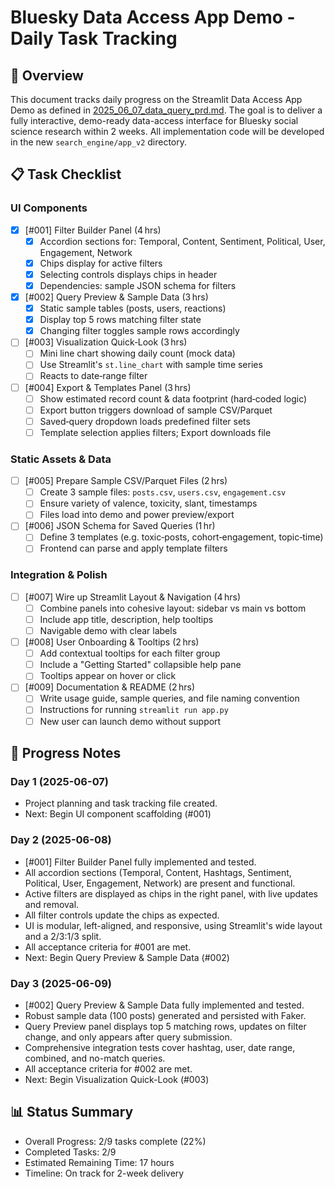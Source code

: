 # Bluesky Data Access App Demo - Daily Task Tracking

## 📝 Overview
This document tracks daily progress on the Streamlit Data Access App Demo as defined in [2025_06_07_data_query_prd.md](../prd/2025_06_07_data_query_prd.md). The goal is to deliver a fully interactive, demo-ready data-access interface for Bluesky social science research within 2 weeks. All implementation code will be developed in the new `search_engine/app_v2` directory.

## 📋 Task Checklist

### UI Components
- [x] [#001] Filter Builder Panel (4 hrs)
  - [x] Accordion sections for: Temporal, Content, Sentiment, Political, User, Engagement, Network
  - [x] Chips display for active filters
  - [x] Selecting controls displays chips in header
  - [x] Dependencies: sample JSON schema for filters

- [x] [#002] Query Preview & Sample Data (3 hrs)
  - [x] Static sample tables (posts, users, reactions)
  - [x] Display top 5 rows matching filter state
  - [x] Changing filter toggles sample rows accordingly

- [ ] [#003] Visualization Quick‑Look (3 hrs)
  - [ ] Mini line chart showing daily count (mock data)
  - [ ] Use Streamlit's `st.line_chart` with sample time series
  - [ ] Reacts to date‑range filter

- [ ] [#004] Export & Templates Panel (3 hrs)
  - [ ] Show estimated record count & data footprint (hard‑coded logic)
  - [ ] Export button triggers download of sample CSV/Parquet
  - [ ] Saved‑query dropdown loads predefined filter sets
  - [ ] Template selection applies filters; Export downloads file

### Static Assets & Data
- [ ] [#005] Prepare Sample CSV/Parquet Files (2 hrs)
  - [ ] Create 3 sample files: `posts.csv`, `users.csv`, `engagement.csv`
  - [ ] Ensure variety of valence, toxicity, slant, timestamps
  - [ ] Files load into demo and power preview/export

- [ ] [#006] JSON Schema for Saved Queries (1 hr)
  - [ ] Define 3 templates (e.g. toxic‑posts, cohort‑engagement, topic‑time)
  - [ ] Frontend can parse and apply template filters

### Integration & Polish
- [ ] [#007] Wire up Streamlit Layout & Navigation (4 hrs)
  - [ ] Combine panels into cohesive layout: sidebar vs main vs bottom
  - [ ] Include app title, description, help tooltips
  - [ ] Navigable demo with clear labels

- [ ] [#008] User Onboarding & Tooltips (2 hrs)
  - [ ] Add contextual tooltips for each filter group
  - [ ] Include a "Getting Started" collapsible help pane
  - [ ] Tooltips appear on hover or click

- [ ] [#009] Documentation & README (2 hrs)
  - [ ] Write usage guide, sample queries, and file naming convention
  - [ ] Instructions for running `streamlit run app.py`
  - [ ] New user can launch demo without support

## 📝 Progress Notes

### Day 1 (2025-06-07)
- Project planning and task tracking file created.
- Next: Begin UI component scaffolding (#001)

### Day 2 (2025-06-08)
- [#001] Filter Builder Panel fully implemented and tested.
- All accordion sections (Temporal, Content, Hashtags, Sentiment, Political, User, Engagement, Network) are present and functional.
- Active filters are displayed as chips in the right panel, with live updates and removal.
- All filter controls update the chips as expected.
- UI is modular, left-aligned, and responsive, using Streamlit's wide layout and a 2/3:1/3 split.
- All acceptance criteria for #001 are met.
- Next: Begin Query Preview & Sample Data (#002)

### Day 3 (2025-06-09)
- [#002] Query Preview & Sample Data fully implemented and tested.
- Robust sample data (100 posts) generated and persisted with Faker.
- Query Preview panel displays top 5 matching rows, updates on filter change, and only appears after query submission.
- Comprehensive integration tests cover hashtag, user, date range, combined, and no-match queries.
- All acceptance criteria for #002 are met.
- Next: Begin Visualization Quick-Look (#003)

## 📊 Status Summary
- Overall Progress: 2/9 tasks complete (22%)
- Completed Tasks: 2/9
- Estimated Remaining Time: 17 hours
- Timeline: On track for 2-week delivery 